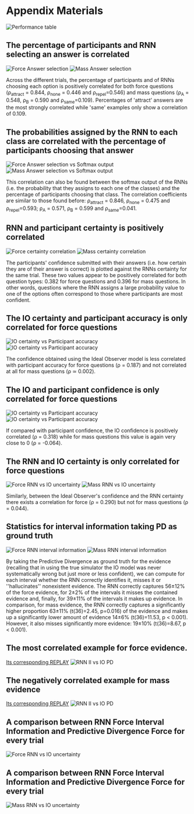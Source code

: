 # Appendix Materials

![Performance table](../cogsci_experiments/cogsci_images/architecture_performance_table.png)

## The percentage of participants and RNN selecting an answer is correlated
![Force Answer selection](../cogsci_experiments/cogsci_images/rel_percentages_correlation.jpg)
![Mass Answer selection](../cogsci_experiments/cogsci_images/mass_percentages_correlation.jpg)

Across the different trials, the percentage of participants and of RNNs choosing each option is positively correlated for both force questions (ρ<sub>attract</sub> = 0.844, ρ<sub>none</sub> = 0.446 and ρ<sub>repel</sub>=0.546) and mass questions (ρ<sub>A</sub> = 0.548, ρ<sub>B</sub> = 0.590 and ρ<sub>same</sub>=0.109). Percentages of 'attract' answers are the most strongly correlated while 'same' examples only show a correlation of 0.109.

## The probabilities assigned by the RNN to each class are correlated with the percentage of participants choosing that answer
![Force Answer selection vs Softmax output](../cogsci_experiments/cogsci_images/rel_softmax_correlation.jpg)
![Mass Answer selection vs Softmax output](../cogsci_experiments/cogsci_images/mass_softmax_correlation.jpg)

This correlation can also be found between the softmax output of the RNNs (i.e. the probability that they assigns to each one of the classes) and the percentage of participants choosing that class. The  correlation coefficients are similar to those found before: ρ<sub>attract</sub> = 0.846, ρ<sub>none</sub> = 0.475 and ρ<sub>repel</sub>=0.593; ρ<sub>A</sub> = 0.571, ρ<sub>B</sub> = 0.599 and ρ<sub>same</sub>=0.041. 

## RNN and participant certainty is positively correlated
![Force certainty correlation](../cogsci_experiments/cogsci_images/force_entropy_confidence_correlation.jpg)
![Mass certainty correlation](../cogsci_experiments/cogsci_images/mass_entropy_confidence_correlation.jpg)

The participants' confidence submitted with their answers (i.e. how certain they are of their answer is correct) is plotted against the RNNs certainty for the same trial. These two values appear to be positively correlated for both question types: 0.382 for force questions and 0.396 for mass questions. In other words, questions where the RNN assigns a large probability value to one of the options often correspond to those where participants are most confident.

## The IO certainty and participant accuracy is only correlated for force questions
![IO certainty vs Participant accuracy](../cogsci_experiments/cogsci_images/force_IO_correct_correlation.jpg) 
![IO certainty vs Participant accuracy](../cogsci_experiments/cogsci_images/mass_IO_correct_correlation.jpg)

The confidence obtained using the Ideal Observer model is less correlated with participant accuracy for force questions (ρ = 0.187) and not correlated at all for mass questions (ρ ≃ 0.002).

## The IO and participant confidence is only correlated for force questions
![IO certainty vs Participant accuracy](../cogsci_experiments/cogsci_images/force_IO_confidence_correlation.jpg) 
![IO certainty vs Participant accuracy](../cogsci_experiments/cogsci_images/mass_IO_confidence_correlation.jpg)

If compared with participant confidence, the IO confidence is positively correlated (ρ = 0.318) while for mass questions this value is again very close to 0 (ρ = -0.064).

## The RNN and IO certainty is only correlated for force questions
![Force RNN vs IO uncertainty](../cogsci_experiments/cogsci_images/force_entropy_IO_correlation.jpg) 
![Mass RNN vs IO uncertainty](../cogsci_experiments/cogsci_images/mass_entropy_IO_correlation.jpg)

Similarly, between the Ideal Observer's confidence and the RNN certainty there exists a correlation for force (ρ = 0.290) but not for mass questions (ρ = 0.044).

## Statistics for interval information taking PD as ground truth
![Force RNN interval information](../cogsci_experiments/cogsci_images/force_interval_classification.jpg)
![Mass RNN interval information](../cogsci_experiments/cogsci_images/mass_interval_classification.jpg)

By taking the Predictive Divergence as ground truth for the evidence (recalling that in using the true simulator the IO model was never systematically wrong but just more or less confident), we can compute for each interval whether the RNN correctly identifies it, misses it or ''hallucinates'' nonexistent evidence. The RNN correctly captures 56±12% of the force evidence, for 2±2% of the intervals it misses the contained evidence and, finally, for 39±11% of the intervals it makes up evidence. In comparison, for mass evidence, the RNN correctly captures a significantly higher proportion 63±11% (t(36)=2.45, p=0.016) of the evidence and makes up a significantly lower amount of evidence 14±6% (t(36)=11.53, p < 0.001). However, it also misses significantly more evidence: 19±10% (t(36)=8.67, p < 0.001).

## The most correlated example for force evidence.
[Its corresponding REPLAY](https://raw.githubusercontent.com/iamhectorotero/learning-physical-properties-with-rnns/cogsci-2020-experiments/cogsci_experiments/cogsci_images/force_PD_RNN_good_example.mp4) 
![RNN II vs IO PD](../cogsci_experiments/cogsci_images/force_PD_RNN_good_example.jpg)


## The negatively correlated example for mass evidence
[Its corresponding REPLAY](https://raw.githubusercontent.com/iamhectorotero/learning-physical-properties-with-rnns/cogsci-2020-experiments/cogsci_experiments/cogsci_images/mass_PD_RNN_bad_example.mp4)
![RNN II vs IO PD](../cogsci_experiments/cogsci_images/mass_PD_RNN_bad_example.jpg)

## A comparison between RNN Force Interval Information and Predictive Divergence Force for every trial
![Force RNN vs IO uncertainty](../cogsci_experiments/cogsci_images/all_PD_IER_force_plots.jpg)

## A comparison between RNN Force Interval Information and Predictive Divergence Force for every trial
![Mass RNN vs IO uncertainty](../cogsci_experiments/cogsci_images/all_PD_IER_mass_plots.jpg)
